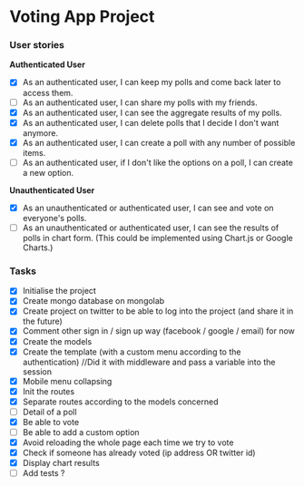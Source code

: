 # Voting App Project
### User stories 
**Authenticated User**
- [x] As an authenticated user, I can keep my polls and come back later to access them. 
- [ ] As an authenticated user, I can share my polls with my friends.
- [x] As an authenticated user, I can see the aggregate results of my polls.
- [x] As an authenticated user, I can delete polls that I decide I don't want anymore.
- [x] As an authenticated user, I can create a poll with any number of possible items.
- [ ] As an authenticated user, if I don't like the options on a poll, I can create a new option.

**Unauthenticated User**
- [x] As an unauthenticated or authenticated user, I can see and vote on everyone's polls.
- [ ] As an unauthenticated or authenticated user, I can see the results of polls in chart form. (This could be implemented using Chart.js or Google Charts.)

### Tasks
- [x] Initialise the project 
- [x] Create mongo database on mongolab
- [x] Create project on twitter to be able to log into the project (and share it in the future)
- [x] Comment other sign in / sign up way (facebook / google / email) for now
- [x] Create the models 
- [x] Create the template (with a custom menu according to the authentication) //Did it with middleware and pass a variable into the session
- [x] Mobile menu collapsing
- [x] Init the routes
- [x] Separate routes according to the models concerned
- [ ] Detail of a poll
- [x] Be able to vote
- [ ] Be able to add a custom option
- [x] Avoid reloading the whole page each time we try to vote
- [x] Check if someone has already voted (ip address OR twitter id)
- [x] Display chart results
- [ ] Add tests ?